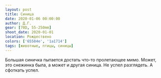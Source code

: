 ```yaml
---
layout: post
title: Синица
date: 2020-01-06 00:00:00
author: Д.Г.
gear: [70D, 55-250mm]
shoot_date: 2020-01-01
location: Рождествено
colors: ['65584e', '1a1714']
tags: [животные, птицы, синицы]
---
```

Большая синичка пытается достать что-то пролетающее мимо. Может, это снежинка была, а может и другая синица. Не успел разглядеть. А сфоткать успел.

